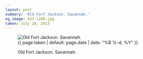 ```yaml
---
layout: post
summary: 'Old Fort Jackson. Savannah.'
og_image: 423-1280.jpg
taken: July 28, 2015
---
```


<figure class="post">
<img alt="Old Fort Jackson. Savannah." sizes="(min-width: 700px) 50vw, calc(100vw - 2rem)" src="{{ site.assets_url }}/423-640.jpg" srcset="{{ site.assets_url }}/423-1280.jpg 1280w, {{ site.assets_url }}/423-960.jpg 960w, {{ site.assets_url }}/423-640.jpg 640w, {{ site.assets_url }}/423-320.jpg 320w"/>
<figcaption>
<time>{{ page.taken | default: page.date | date: "%B %-d, %Y" }}</time>
<p>Old Fort Jackson. Savannah.</p>
</figcaption>
</figure>
